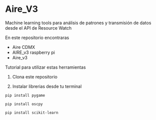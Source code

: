 # Aire_V3 
Machine learning tools para análisis de patrones y transmisión de datos desde el API de Resource Watch

En este repositorio encontraras 
- Aire CDMX
- AIRE_v3 raspberry pi
- Aire_v3

Tutorial para utilizar estas herramientas

1. Clona este repositorio

2. Instalar librerias desde tu terminal 

```
pip install pygame

pip install oscpy

pip install scikit-learn

```


